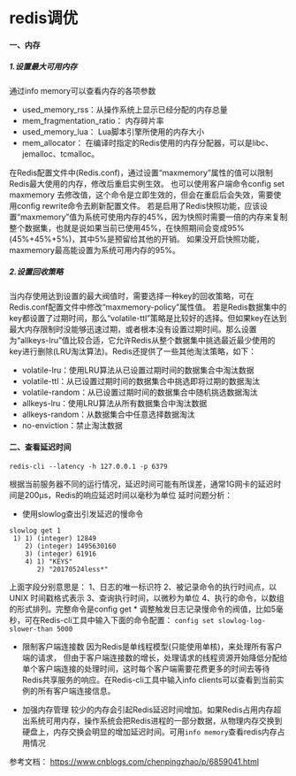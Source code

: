 # redis调优

#### 一、内存
##### 1.设置最大可用内存

通过info memory可以查看内存的各项参数
* used_memory_rss：从操作系统上显示已经分配的内存总量
* mem_fragmentation_ratio： 内存碎片率
* used_memory_lua： Lua脚本引擎所使用的内存大小
* mem_allocator： 在编译时指定的Redis使用的内存分配器，可以是libc、jemalloc、tcmalloc。

在Redis配置文件中(Redis.conf)，通过设置“maxmemory”属性的值可以限制Redis最大使用的内存，修改后重启实例生效。 也可以使用客户端命令config set maxmemory 去修改值，这个命令是立即生效的，但会在重启后会失效，需要使用config rewrite命令去刷新配置文件。 若是启用了Redis快照功能，应该设置“maxmemory”值为系统可使用内存的45%，因为快照时需要一倍的内存来复制整个数据集，也就是说如果当前已使用45%，在快照期间会变成95%(45%+45%+5%)，其中5%是预留给其他的开销。 如果没开启快照功能，maxmemory最高能设置为系统可用内存的95%。

##### 2.设置回收策略
当内存使用达到设置的最大阀值时，需要选择一种key的回收策略，可在Redis.conf配置文件中修改“maxmemory-policy”属性值。 若是Redis数据集中的key都设置了过期时间，那么“volatile-ttl”策略是比较好的选择。但如果key在达到最大内存限制时没能够迅速过期，或者根本没有设置过期时间。那么设置为“allkeys-lru”值比较合适，它允许Redis从整个数据集中挑选最近最少使用的key进行删除(LRU淘汰算法)。Redis还提供了一些其他淘汰策略，如下：

* volatile-lru：使用LRU算法从已设置过期时间的数据集合中淘汰数据
* volatile-ttl：从已设置过期时间的数据集合中挑选即将过期的数据淘汰
* volatile-random：从已设置过期时间的数据集合中随机挑选数据淘汰
* allkeys-lru：使用LRU算法从所有数据集合中淘汰数据
* allkeys-random：从数据集合中任意选择数据淘汰
* no-enviction：禁止淘汰数据


#### 二、查看延迟时间
	redis-cli --latency -h 127.0.0.1 -p 6379
根据当前服务器不同的运行情况，延迟时间可能有所误差，通常1G网卡的延迟时间是200μs，Redis的响应延迟时间以毫秒为单位
延时问题分析：
* 使用slowlog查出引发延迟的慢命令
```
slowlog get 1
 1) 1) (integer) 12849
    2) (integer) 1495630160
    3) (integer) 61916
    4) 1) "KEYS"
       2) "20170524less*"
```
上面字段分别意思是：
1、日志的唯一标识符
2、被记录命令的执行时间点，以 UNIX 时间戳格式表示
3、查询执行时间，以微秒为单位
4、执行的命令，以数组的形式排列。完整命令是config get *
调整触发日志记录慢命令的阀值，比如5毫秒，可在Redis-cli工具中输入下面的命令配置：
`config set slowlog-log-slower-than 5000`

* 限制客户端连接数
因为Redis是单线程模型(只能使用单核)，来处理所有客户端的请求， 但由于客户端连接数的增长，处理请求的线程资源开始降低分配给单个客户端连接的处理时间，这时每个客户端需要花费更多的时间去等待Redis共享服务的响应。在Redis-cli工具中输入info clients可以查看到当前实例的所有客户端连接信息。

* 加强内存管理
 较少的内存会引起Redis延迟时间增加。如果Redis占用内存超出系统可用内存，操作系统会把Redis进程的一部分数据，从物理内存交换到硬盘上，内存交换会明显的增加延迟时间。可用`info memory`查看redis内存占用情况



参考文档：
https://www.cnblogs.com/chenpingzhao/p/6859041.html